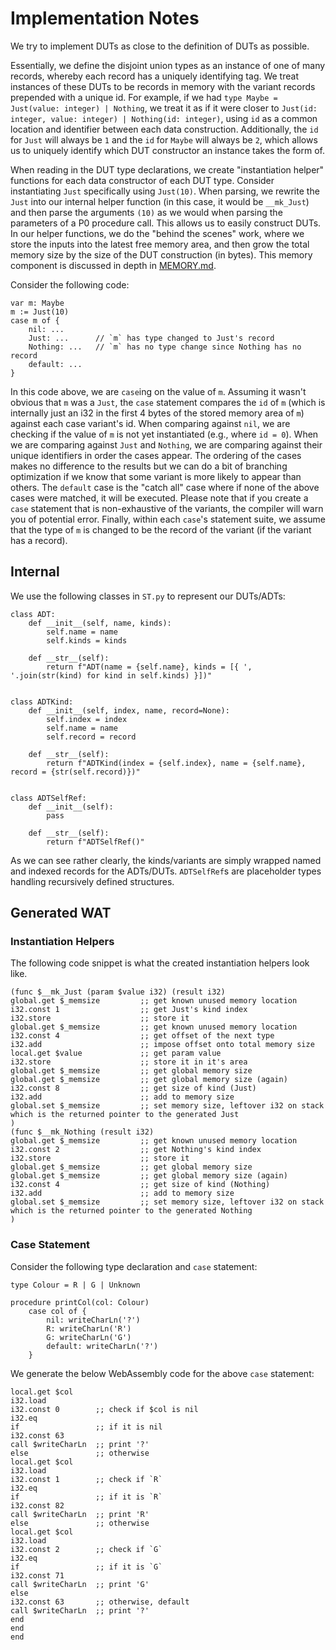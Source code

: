# Implementation Notes

We try to implement DUTs as close to the definition of DUTs as possible.

Essentially, we define the disjoint union types as an instance of one of many records, whereby each record has a uniquely identifying tag. We treat instances of these DUTs to be records in memory with the variant records prepended with a unique id. For example, if we had `type Maybe = Just(value: integer) | Nothing`, we treat it as if it were closer to `Just(id: integer, value: integer) | Nothing(id: integer)`, using `id` as a common location and identifier between each data construction. Additionally, the `id` for `Just` will always be `1` and the `id` for `Maybe` will always be `2`, which allows us to uniquely identify which DUT constructor an instance takes the form of.

When reading in the DUT type declarations, we create "instantiation helper" functions for each data constructor of each DUT type. Consider instantiating `Just` specifically using `Just(10)`. When parsing, we rewrite the `Just` into our internal helper function (in this case, it would be `__mk_Just`) and then parse the arguments `(10)` as we would when parsing the parameters of a P0 procedure call. This allows us to easily construct DUTs. In our helper functions, we do the "behind the scenes" work, where we store the inputs into the latest free memory area, and then grow the total memory size by the size of the DUT construction (in bytes). This memory component is discussed in depth in <a href="MEMORY.md">MEMORY.md</a>.

Consider the following code:
```
var m: Maybe
m := Just(10)
case m of {
    nil: ...
    Just: ...      // `m` has type changed to Just's record
    Nothing: ...   // `m` has no type change since Nothing has no record
    default: ... 
}
```
In this code above, we are `case`ing on the value of `m`. Assuming it wasn't obvious that `m` was a `Just`, the `case` statement compares the `id` of `m` (which is internally just an i32 in the first 4 bytes of the stored memory area of `m`) against each case variant's id. When comparing against `nil`, we are checking if the value of `m` is not yet instantiated (e.g., where `id = 0`). When we are comparing against `Just` and `Nothing`, we are comparing against their unique identifiers in order the cases appear. The ordering of the cases makes no difference to the results but we can do a bit of branching optimization if we know that some variant is more likely to appear than others. The `default` case is the "catch all" case where if none of the above cases were matched, it will be executed. Please note that if you create a `case` statement that is non-exhaustive of the variants, the compiler will warn you of potential error. Finally, within each `case`'s statement suite, we assume that the type of `m` is changed to be the record of the variant (if the variant has a record).


## Internal

We use the following classes in `ST.py` to represent our DUTs/ADTs:

```
class ADT:
    def __init__(self, name, kinds):
        self.name = name
        self.kinds = kinds

    def __str__(self):
        return f"ADT(name = {self.name}, kinds = [{ ', '.join(str(kind) for kind in self.kinds) }])"


class ADTKind:
    def __init__(self, index, name, record=None):
        self.index = index
        self.name = name
        self.record = record

    def __str__(self):
        return f"ADTKind(index = {self.index}, name = {self.name}, record = {str(self.record)})"


class ADTSelfRef:
    def __init__(self):
        pass

    def __str__(self):
        return f"ADTSelfRef()"
```

As we can see rather clearly, the kinds/variants are simply wrapped named and indexed records for the ADTs/DUTs. `ADTSelfRef`s are placeholder types handling recursively defined structures.

## Generated WAT

### Instantiation Helpers

The following code snippet is what the created instantiation helpers look like.

```
(func $__mk_Just (param $value i32) (result i32)
global.get $_memsize         ;; get known unused memory location
i32.const 1                  ;; get Just's kind index
i32.store                    ;; store it
global.get $_memsize         ;; get known unused memory location
i32.const 4                  ;; get offset of the next type
i32.add                      ;; impose offset onto total memory size
local.get $value             ;; get param value
i32.store                    ;; store it in it's area
global.get $_memsize         ;; get global memory size
global.get $_memsize         ;; get global memory size (again)
i32.const 8                  ;; get size of kind (Just)
i32.add                      ;; add to memory size
global.set $_memsize         ;; set memory size, leftover i32 on stack which is the returned pointer to the generated Just
)
(func $__mk_Nothing (result i32)
global.get $_memsize         ;; get known unused memory location
i32.const 2                  ;; get Nothing's kind index
i32.store                    ;; store it
global.get $_memsize         ;; get global memory size
global.get $_memsize         ;; get global memory size (again)
i32.const 4                  ;; get size of kind (Nothing)
i32.add                      ;; add to memory size
global.set $_memsize         ;; set memory size, leftover i32 on stack which is the returned pointer to the generated Nothing
)
```

### Case Statement

Consider the following type declaration and `case` statement:

```
type Colour = R | G | Unknown

procedure printCol(col: Colour)
    case col of {
        nil: writeCharLn('?')
        R: writeCharLn('R')
        G: writeCharLn('G')
        default: writeCharLn('?')
    }
```

We generate the below WebAssembly code for the above `case` statement:
```
local.get $col
i32.load
i32.const 0        ;; check if $col is nil
i32.eq
if                 ;; if it is nil
i32.const 63
call $writeCharLn  ;; print '?'
else               ;; otherwise
local.get $col
i32.load
i32.const 1        ;; check if `R`
i32.eq
if                 ;; if it is `R`
i32.const 82
call $writeCharLn  ;; print 'R'
else               ;; otherwise
local.get $col
i32.load
i32.const 2        ;; check if `G`
i32.eq
if                 ;; if it is `G`
i32.const 71
call $writeCharLn  ;; print 'G'
else
i32.const 63       ;; otherwise, default
call $writeCharLn  ;; print '?'
end
end
end
```
